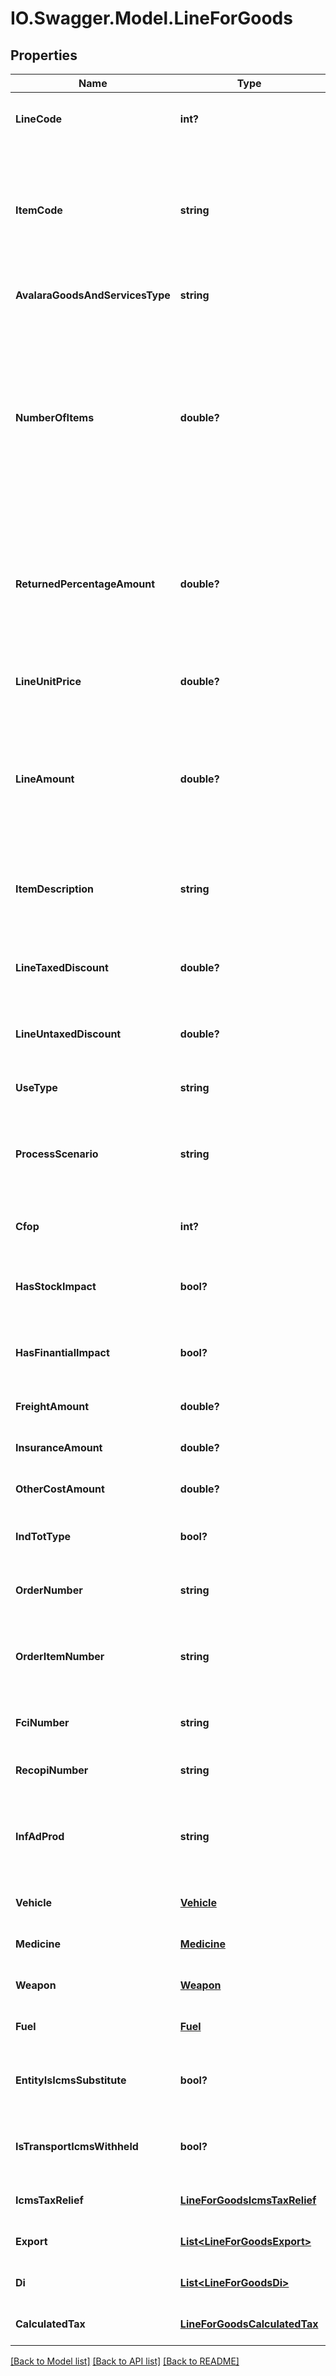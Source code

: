 # IO.Swagger.Model.LineForGoods
## Properties

Name | Type | Description | Notes
------------ | ------------- | ------------- | -------------
**LineCode** | **int?** | This string is a unique identifier for this line in the transaction | [default to null]
**ItemCode** | **string** | This string is a code maintained by the client application to uniquely identify a product or service. It will likely be a SKU and is required for SST states. | [default to null]
**AvalaraGoodsAndServicesType** | **string** | AGAST CODE for itemCode | [optional] [default to null]
**NumberOfItems** | **double?** | This decimal 11 integers and 1 to 4 decimals captures the number of individual items or units represented by this line. Digits after the decimal point are optional. This should always be positive. Quantity, default 1 | [default to 1.0]
**ReturnedPercentageAmount** | **double?** | when is return operation this field inform the percentage of returned itens. This decimal max 3 integers and 2 decimals, v &gt;&#x3D;0.00 and v &lt;&#x3D; 100.00 | [optional] [default to null]
**LineUnitPrice** | **double?** | This decimal 11 integers and 1 to 10 decimals captures the unit price of this line. | [optional] [default to null]
**LineAmount** | **double?** | In its simplest form lineAmount &#x3D; (item price * numberOfItems). If taxIncluded is &#39;true&#39;, lineAmount &#x3D; (item price * numberOfItems + tax). | [default to null]
**ItemDescription** | **string** | This string captures the description of the item represented by this line, will be used LC 116 | [default to null]
**LineTaxedDiscount** | **double?** | Discount conditional, This decimal 13 integers and 0 to 2 decimals | [optional] [default to null]
**LineUntaxedDiscount** | **double?** | discount unconditional, This decimal 13 integers and 0 to 2 decimals | [optional] [default to null]
**UseType** | **string** | This is a enumeration folowing table | [default to null]
**ProcessScenario** | **string** | Reference to process configurantion of this transaction, See ProcessScenario definition | [default to null]
**Cfop** | **int?** | Fiscal Operation Code of transport service | [optional] [default to null]
**HasStockImpact** | **bool?** | return if this transaction has stock impact for this process or CFOP | [optional] [default to null]
**HasFinantialImpact** | **bool?** | return if this transaction has finantial impact for this process or CFOP | [optional] [default to null]
**FreightAmount** | **double?** | This decimal 13 integers and 0 to 2 decimals | [optional] [default to null]
**InsuranceAmount** | **double?** | This decimal 13 integers and 0 to 2 decimals | [optional] [default to null]
**OtherCostAmount** | **double?** | This decimal 13 integers and 0 to 2 decimals | [optional] [default to null]
**IndTotType** | **bool?** | The item value will compose the invoice total value. | [optional] [default to null]
**OrderNumber** | **string** | order number, information used for B2B control process | [optional] [default to null]
**OrderItemNumber** | **string** | number of the item from order number, information used for B2B control process | [optional] [default to null]
**FciNumber** | **string** | Gloal Unique identifier (Importation form) | [optional] [default to null]
**RecopiNumber** | **string** | RECOPI number | [optional] [default to null]
**InfAdProd** | **string** | additional information about product (referenced standard, complementary info, etc) | [optional] [default to null]
**Vehicle** | [**Vehicle**](Vehicle.md) |  | [optional] [default to null]
**Medicine** | [**Medicine**](Medicine.md) |  | [optional] [default to null]
**Weapon** | [**Weapon**](Weapon.md) |  | [optional] [default to null]
**Fuel** | [**Fuel**](Fuel.md) |  | [optional] [default to null]
**EntityIsIcmsSubstitute** | **bool?** | Inform that for this item the Entity referenced is ICMS Substitute | [optional] [default to null]
**IsTransportIcmsWithheld** | **bool?** | Inform that this item has ICMS withheld for transport value service. | [optional] [default to null]
**IcmsTaxRelief** | [**LineForGoodsIcmsTaxRelief**](LineForGoodsIcmsTaxRelief.md) |  | [optional] [default to null]
**Export** | [**List&lt;LineForGoodsExport&gt;**](LineForGoodsExport.md) | Exportation detail | [optional] [default to null]
**Di** | [**List&lt;LineForGoodsDi&gt;**](LineForGoodsDi.md) | Import declaration | [optional] [default to null]
**CalculatedTax** | [**LineForGoodsCalculatedTax**](LineForGoodsCalculatedTax.md) |  | [optional] [default to null]

[[Back to Model list]](../README.md#documentation-for-models) [[Back to API list]](../README.md#documentation-for-api-endpoints) [[Back to README]](../README.md)

